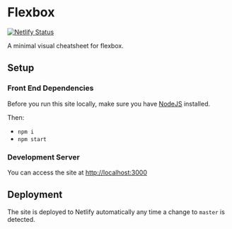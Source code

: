 # Flexbox

[![Netlify Status](https://api.netlify.com/api/v1/badges/9a2a1a4c-3363-4cec-9bce-bb8feb924001/deploy-status)](https://app.netlify.com/sites/flex-cheatsheet/deploys)

A minimal visual cheatsheet for flexbox.

## Setup

### Front End Dependencies

Before you run this site locally, make sure you have [NodeJS](http://nodejs.org) installed.

Then:

* `npm i` 
* `npm start`

### Development Server

You can access the site at [http://localhost:3000](http://localhost:3000)

## Deployment

The site is deployed to Netlify automatically any time a change to `master` is detected.
